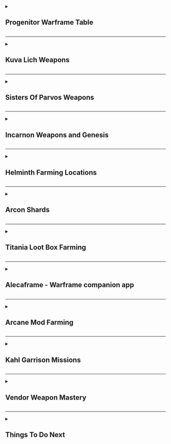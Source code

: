 <details><summary><h2>Progenitor Warframe Table</h2></summary>

| TYPE                                                                                                                                                                                                                                                  | -                                                                                                                                                                                               | -                                                                                                                                                                                               | -                                                                                                                                                                                                         | -                                                                                                                                                                                                    | -                                                                                                                                                                                                    | -                                                                                                                                                                                               | -                                                                                                                                                                                               | -                                                                                                                                                                                          | -                                                                                                                                                                                          | -   |
| ----------------------------------------------------------------------------------------------------------------------------------------------------------------------------------------------------------------------------------------------------- | ----------------------------------------------------------------------------------------------------------------------------------------------------------------------------------------------- | ----------------------------------------------------------------------------------------------------------------------------------------------------------------------------------------------- | --------------------------------------------------------------------------------------------------------------------------------------------------------------------------------------------------------- | ---------------------------------------------------------------------------------------------------------------------------------------------------------------------------------------------------- | ---------------------------------------------------------------------------------------------------------------------------------------------------------------------------------------------------- | ----------------------------------------------------------------------------------------------------------------------------------------------------------------------------------------------- | ----------------------------------------------------------------------------------------------------------------------------------------------------------------------------------------------- | ------------------------------------------------------------------------------------------------------------------------------------------------------------------------------------------ | ------------------------------------------------------------------------------------------------------------------------------------------------------------------------------------------ | --- |
| [![DmgImpactSmall64](https://static.wikia.nocookie.net/warframe/images/4/4c/DmgImpactSmall64.png/revision/latest/scale-to-width-down/32?cb=20210326161307)](/wiki/Damage/Impact_Damage) [Impact](/wiki/Damage/Impact_Damage)                          | [![BaruukIcon272](https://static.wikia.nocookie.net/warframe/images/b/b5/BaruukIcon272.png/revision/latest/scale-to-width-down/31?cb=20181219151057)](/wiki/Baruuk) [Baruuk](/wiki/Baruuk)      | [![GaussIcon272](https://static.wikia.nocookie.net/warframe/images/3/34/GaussIcon272.png/revision/latest/scale-to-width-down/31?cb=20191102061637)](/wiki/Gauss) [Gauss](/wiki/Gauss)           | [![GrendelIcon272](https://static.wikia.nocookie.net/warframe/images/1/18/GrendelIcon272.png/revision/latest/scale-to-width-down/31?cb=20191102061815)](/wiki/Grendel) [Grendel](/wiki/Grendel)           | [![RhinoIcon272](https://static.wikia.nocookie.net/warframe/images/8/8d/RhinoIcon272.png/revision/latest/scale-to-width-down/31?cb=20180121174212)](/wiki/Rhino) [Rhino](/wiki/Rhino)                | [![SevagothIcon272](https://static.wikia.nocookie.net/warframe/images/0/0c/SevagothIcon272.png/revision/latest/scale-to-width-down/31?cb=20210414042501)](/wiki/Sevagoth) [Sevagoth](/wiki/Sevagoth) | [![WukongIcon272](https://static.wikia.nocookie.net/warframe/images/6/68/WukongIcon272.png/revision/latest/scale-to-width-down/31?cb=20180121174232)](/wiki/Wukong) [Wukong](/wiki/Wukong)      | [![ZephyrIcon272](https://static.wikia.nocookie.net/warframe/images/1/1d/ZephyrIcon272.png/revision/latest/scale-to-width-down/31?cb=20180121174233)](/wiki/Zephyr) [Zephyr](/wiki/Zephyr)      |
| [![DmgFireSmall64](https://static.wikia.nocookie.net/warframe/images/3/3b/DmgHeatSmall64.png/revision/latest/scale-to-width-down/32?cb=20210323025835)](/wiki/Damage/Heat_Damage) [Heat](/wiki/Damage/Heat_Damage)                                    | [![ChromaIcon272](https://static.wikia.nocookie.net/warframe/images/6/60/ChromaIcon272.png/revision/latest/scale-to-width-down/31?cb=20180121174115)](/wiki/Chroma) [Chroma](/wiki/Chroma)      | [![EmberIcon272](https://static.wikia.nocookie.net/warframe/images/5/50/EmberIcon272.png/revision/latest/scale-to-width-down/31?cb=20180121174118)](/wiki/Ember) [Ember](/wiki/Ember)           | [![InarosIcon272](https://static.wikia.nocookie.net/warframe/images/3/33/InarosIcon272.png/revision/latest/scale-to-width-down/31?cb=20180121174135)](/wiki/Inaros) [Inaros](/wiki/Inaros)                | [![KullervoIcon272](https://static.wikia.nocookie.net/warframe/images/c/c8/KullervoIcon272.png/revision/latest/scale-to-width-down/31?cb=20230622002515)](/wiki/Kullervo) [Kullervo](/wiki/Kullervo) | [![NezhaIcon272](https://static.wikia.nocookie.net/warframe/images/e/ee/NezhaIcon272.png/revision/latest/scale-to-width-down/31?cb=20180121174155)](/wiki/Nezha) [Nezha](/wiki/Nezha)                | [![ProteaIcon272](https://static.wikia.nocookie.net/warframe/images/6/63/ProteaIcon272.png/revision/latest/scale-to-width-down/31?cb=20200616142026)](/wiki/Protea) [Protea](/wiki/Protea)      | [![VaubanIcon272](https://static.wikia.nocookie.net/warframe/images/d/de/VaubanIcon272.png/revision/latest/scale-to-width-down/31?cb=20180121174227)](/wiki/Vauban) [Vauban](/wiki/Vauban)      | [![WispIcon272](https://static.wikia.nocookie.net/warframe/images/a/a3/WispIcon272.png/revision/latest/scale-to-width-down/31?cb=20210505121139)](/wiki/Wisp) [Wisp](/wiki/Wisp)           |
| [![DmgColdSmall64](https://static.wikia.nocookie.net/warframe/images/b/b1/DmgColdSmall64.png/revision/latest/scale-to-width-down/32?cb=20210323025839)](/wiki/Damage/Cold_Damage) [Cold](/wiki/Damage/Cold_Damage)                                    | [![FrostIcon272](https://static.wikia.nocookie.net/warframe/images/d/d0/FrostIcon272.png/revision/latest/scale-to-width-down/31?cb=20180121174127)](/wiki/Frost) [Frost](/wiki/Frost)           | [![GaraIcon272](https://static.wikia.nocookie.net/warframe/images/8/84/GaraIcon272.png/revision/latest/scale-to-width-down/31?cb=20180121174128)](/wiki/Gara) [Gara](/wiki/Gara)                | [![HildrynIcon272](https://static.wikia.nocookie.net/warframe/images/1/19/HildrynIcon272.png/revision/latest/scale-to-width-down/31?cb=20210901193927)](/wiki/Hildryn) [Hildryn](/wiki/Hildryn)           | [![RevenantIcon272](https://static.wikia.nocookie.net/warframe/images/0/02/RevenantIcon272.png/revision/latest/scale-to-width-down/31?cb=20181209040330)](/wiki/Revenant) [Revenant](/wiki/Revenant) | [![StyanaxIcon272](https://static.wikia.nocookie.net/warframe/images/c/c3/StyanaxIcon272.png/revision/latest/scale-to-width-down/31?cb=20220907225007)](/wiki/Styanax) [Styanax](/wiki/Styanax)      | [![TitaniaIcon272](https://static.wikia.nocookie.net/warframe/images/e/e8/TitaniaIcon272.png/revision/latest/scale-to-width-down/31?cb=20180121174217)](/wiki/Titania) [Titania](/wiki/Titania) | [![TrinityIcon272](https://static.wikia.nocookie.net/warframe/images/f/f9/TrinityIcon272.png/revision/latest/scale-to-width-down/31?cb=20180121174220)](/wiki/Trinity) [Trinity](/wiki/Trinity) |
| [![DmgElectricitySmall64](https://static.wikia.nocookie.net/warframe/images/e/ea/DmgElectricitySmall64.png/revision/latest/scale-to-width-down/32?cb=20210323025834)](/wiki/Damage/Electricity_Damage) [Electricity](/wiki/Damage/Electricity_Damage) | [![BansheeIcon272](https://static.wikia.nocookie.net/warframe/images/f/f8/BansheeIcon272.png/revision/latest/scale-to-width-down/31?cb=20180121174113)](/wiki/Banshee) [Banshee](/wiki/Banshee) | [![CalibanIcon](https://static.wikia.nocookie.net/warframe/images/5/55/CalibanIcon.png/revision/latest/scale-to-width-down/31?cb=20211215231357)](/wiki/Caliban) [Caliban](/wiki/Caliban)       | [![ExcaliburIcon272](https://static.wikia.nocookie.net/warframe/images/2/2c/ExcaliburIcon272.png/revision/latest/scale-to-width-down/31?cb=20180121174123)](/wiki/Excalibur) [Excalibur](/wiki/Excalibur) | [![GyreIcon272](https://static.wikia.nocookie.net/warframe/images/6/6d/GyreIcon272.png/revision/latest/scale-to-width-down/31?cb=20220428041640)](/wiki/Gyre) [Gyre](/wiki/Gyre)                     | [![LimboIcon272](https://static.wikia.nocookie.net/warframe/images/a/a7/LimboIcon272.png/revision/latest/scale-to-width-down/31?cb=20180121174139)](/wiki/Limbo) [Limbo](/wiki/Limbo)                | [![NovaIcon272](https://static.wikia.nocookie.net/warframe/images/4/40/NovaIcon272.png/revision/latest/scale-to-width-down/31?cb=20180121174200)](/wiki/Nova) [Nova](/wiki/Nova)                | [![ValkyrIcon272](https://static.wikia.nocookie.net/warframe/images/7/7d/ValkyrIcon272.png/revision/latest/scale-to-width-down/31?cb=20180121174223)](/wiki/Valkyr) [Valkyr](/wiki/Valkyr)      | [![VoltIcon272](https://static.wikia.nocookie.net/warframe/images/9/95/VoltIcon272.png/revision/latest/scale-to-width-down/31?cb=20180121174230)](/wiki/Volt) [Volt](/wiki/Volt)           |
| [![DmgToxinSmall64](https://static.wikia.nocookie.net/warframe/images/4/4f/DmgToxinSmall64.png/revision/latest/scale-to-width-down/32?cb=20210323025838)](/wiki/Damage/Toxin_Damage) [Toxin](/wiki/Damage/Toxin_Damage)                               | [![AtlasIcon272](https://static.wikia.nocookie.net/warframe/images/0/01/AtlasIcon272.png/revision/latest/scale-to-width-down/31?cb=20180121174110)](/wiki/Atlas) [Atlas](/wiki/Atlas)           | [![DagathIcon272](https://static.wikia.nocookie.net/warframe/images/3/34/DagathIcon272.png/revision/latest/scale-to-width-down/31?cb=20231019020319)](/wiki/Dagath) [Dagath](/wiki/Dagath)      | [![IvaraIcon272](https://static.wikia.nocookie.net/warframe/images/4/4b/IvaraIcon272.png/revision/latest/scale-to-width-down/31?cb=20180121174137)](/wiki/Ivara) [Ivara](/wiki/Ivara)                     | [![KhoraIcon272](https://static.wikia.nocookie.net/warframe/images/0/0f/KhoraIcon272.png/revision/latest/scale-to-width-down/31?cb=20180423191901)](/wiki/Khora) [Khora](/wiki/Khora)                | [![NekrosIcon272](https://static.wikia.nocookie.net/warframe/images/8/8b/NekrosIcon272.png/revision/latest/scale-to-width-down/31?cb=20180121174153)](/wiki/Nekros) [Nekros](/wiki/Nekros)           | [![NidusIcon272](https://static.wikia.nocookie.net/warframe/images/5/5e/NidusIcon272.png/revision/latest/scale-to-width-down/31?cb=20180121174157)](/wiki/Nidus) [Nidus](/wiki/Nidus)           | [![OberonIcon272](https://static.wikia.nocookie.net/warframe/images/1/1c/OberonIcon272.png/revision/latest/scale-to-width-down/31?cb=20180121174207)](/wiki/Oberon) [Oberon](/wiki/Oberon)      | [![SarynIcon272](https://static.wikia.nocookie.net/warframe/images/2/23/SarynIcon272.png/revision/latest/scale-to-width-down/31?cb=20180121174215)](/wiki/Saryn) [Saryn](/wiki/Saryn)      |
| [![DmgMagneticSmall64](https://static.wikia.nocookie.net/warframe/images/8/83/DmgMagneticSmall64.png/revision/latest/scale-to-width-down/32?cb=20210323025836)](/wiki/Damage/Magnetic_Damage) [Magnetic](/wiki/Damage/Magnetic_Damage)                | [![CitrineIcon272](https://static.wikia.nocookie.net/warframe/images/8/82/CitrineIcon272.png/revision/latest/scale-to-width-down/31?cb=20230215182406)](/wiki/Citrine) [Citrine](/wiki/Citrine) | [![HarrowIcon272](https://static.wikia.nocookie.net/warframe/images/6/68/HarrowIcon272.png/revision/latest/scale-to-width-down/31?cb=20180121174130)](/wiki/Harrow) [Harrow](/wiki/Harrow)      | [![HydroidIcon272](https://static.wikia.nocookie.net/warframe/images/8/8f/HydroidIcon272.png/revision/latest/scale-to-width-down/31?cb=20180121174134)](/wiki/Hydroid) [Hydroid](/wiki/Hydroid)           | [![LavosIcon272](https://static.wikia.nocookie.net/warframe/images/f/f9/LavosIcon272.png/revision/latest/scale-to-width-down/31?cb=20201218203644)](/wiki/Lavos) [Lavos](/wiki/Lavos)                | [![MagIcon272](https://static.wikia.nocookie.net/warframe/images/8/89/MagIcon272.png/revision/latest/scale-to-width-down/31?cb=20180121174145)](/wiki/Mag) [Mag](/wiki/Mag)                          | [![MesaIcon272](https://static.wikia.nocookie.net/warframe/images/0/08/MesaIcon272.png/revision/latest/scale-to-width-down/31?cb=20180121174147)](/wiki/Mesa) [Mesa](/wiki/Mesa)                | [![XakuIcon272](https://static.wikia.nocookie.net/warframe/images/b/be/XakuIcon272.png/revision/latest/scale-to-width-down/31?cb=20200826170409)](/wiki/Xaku) [Xaku](/wiki/Xaku)                | [![YareliIcon272](https://static.wikia.nocookie.net/warframe/images/2/2f/YareliIcon272.png/revision/latest/scale-to-width-down/31?cb=20210706231956)](/wiki/Yareli) [Yareli](/wiki/Yareli) |
| [![DmgRadiationSmall64](https://static.wikia.nocookie.net/warframe/images/1/1b/DmgRadiationSmall64.png/revision/latest/scale-to-width-down/32?cb=20210323025837)](/wiki/Damage/Radiation_Damage) [Radiation](/wiki/Damage/Radiation_Damage)           | [![AshIcon272](https://static.wikia.nocookie.net/warframe/images/0/0d/AshIcon272.png/revision/latest/scale-to-width-down/31?cb=20180121174108)](/wiki/Ash) [Ash](/wiki/Ash)                     | [![EquinoxIcon272](https://static.wikia.nocookie.net/warframe/images/7/7a/EquinoxIcon272.png/revision/latest/scale-to-width-down/31?cb=20180121174120)](/wiki/Equinox) [Equinox](/wiki/Equinox) | [![GarudaIcon272](https://static.wikia.nocookie.net/warframe/images/8/8f/GarudaIcon272.png/revision/latest/scale-to-width-down/31?cb=20181110001450)](/wiki/Garuda) [Garuda](/wiki/Garuda)                | [![LokiIcon272](https://static.wikia.nocookie.net/warframe/images/0/0e/LokiIcon272.png/revision/latest/scale-to-width-down/31?cb=20180121174142)](/wiki/Loki) [Loki](/wiki/Loki)                     | [![MirageIcon272](https://static.wikia.nocookie.net/warframe/images/d/d6/MirageIcon272.png/revision/latest/scale-to-width-down/31?cb=20180121174150)](/wiki/Mirage) [Mirage](/wiki/Mirage)           | [![NyxIcon272](https://static.wikia.nocookie.net/warframe/images/9/93/NyxIcon272.png/revision/latest/scale-to-width-down/31?cb=20180121174204)](/wiki/Nyx) [Nyx](/wiki/Nyx)                     | [![OctaviaIcon272](https://static.wikia.nocookie.net/warframe/images/7/7f/OctaviaIcon272.png/revision/latest/scale-to-width-down/31?cb=20180121174209)](/wiki/Octavia) [Octavia](/wiki/Octavia) | [![QorvexIcon272](https://static.wikia.nocookie.net/warframe/images/8/8f/QorvexIcon272.png/revision/latest/scale-to-width-down/31?cb=20231214120354)](/wiki/Qorvex) [Qorvex](/wiki/Qorvex) | [![VorunaIcon272](https://static.wikia.nocookie.net/warframe/images/3/3c/VorunaIcon272.png/revision/latest/scale-to-width-down/31?cb=20221130191427)](/wiki/Voruna) [Voruna](/wiki/Voruna) |

</details>

---

<details><summary><h2>Kuva Lich Weapons</h2></summary>

> <details><summary><h3>Selecting a Kuva Lich weapon</h3></summary>
>
> - Finish The War Within quest to unlock Kuva Liches
> - If you're farming for a specific weapon, choose a Progenitor Warframe based on the table above
> - Start a Level 20+ Grineer Mission. Cassini Capture on Saturn is popular
> - The timer starts when the light flicker, this can be immediately on start or during the mission
> - On Capture missions, the lights wont flicker until after the mission target has been successfully captured
> - Kill 10 Grineer within 1 minute to trigger a Kuva Larvaling (Below)
> - When a Kuva Larvaling is killed they will display a weapon above their head
> - If its the weapon you want, hold Q to execute the Lich, complete the mission and extract normally
> - If its not the weapon you want, complete the Mission and extract normally to try again
>
> </details>
>
> ---
>
> <details><summary><h3>Unlocking the Kuva Lich weapon</h3></summary>
>
> - On creation of a Kuva Lich, they generate a random passphrase of 3 different Requiems
> - To spawn the Lich, you'll need to execute thralls in Kuva Lich missions
> - Players must slot the matching Requiem Mods in their Parazon and defeat the Lich until they find the correct order
> - Always place an Oull requiem mod in the first slot of your paragon, as it acts as a wildcard (Guaranteed success on the first try)
> - Start on Earth, select any mission with the Lich icon (higher level)
> - Play through the missions, executing thralls along the way to draw out your Kuva Lich
> - Once your Kuva Lich has spawned:
>   - Down the Kuva Lich without executing until you've revealed your first 2 Requiem Murmurs
>   - Slot the 2 known murmurs in the first 2 slots and an Oull (wildcard) in the third slot
>   - Down the Kuva Lich and execute it
>     - If the first mod is wrong, swap it with the second slot
>     - If the first mod is right and the second mod is wrong, swap the second mod to the third slot
>   - Down the Kuva Lich and execute it
>     - If the first mod is wrong, swap it with the third slot
>   - Down the Kuva Lich and execute it
>     - You should now have all 3 mods in the correct order
>
> </details>
>
> ---
>
> <details><summary><h3>Buying a Kuva Lich contract</h3></summary>
>
> - You can buy Kuva Lich contracts on [Warframe.Market](https://warframe.market/auctions) to skip the Larvaling farm
> - Find the Lich you want to buy
> - Meet the seller in the Crimson Branch room of a Dojo
> - Complete the trade to activate the Lich
>
> </details>
>
> ---
>
> <details><summary><h3>Kuva Lich Images</h3></summary>
>
> |                         Male Larvaling                         |                         Female Larvaling                         |
> | :------------------------------------------------------------: | :--------------------------------------------------------------: |
> | <img src="./img/warframe/kuva/maleLarvaling.webp" width="100"> | <img src="./img/warframe/kuva/femaleLarvaling.webp" width="100"> |
>
> </details>

</details>

---

<details><summary><h2>Sisters Of Parvos Weapons</h2></summary>

> <details><summary><h3>Selecting a Tenet Weapon</h3></summary>
>
> - Finish The War Within and Call of the Tempestarii questlines
> - If you're farming for a specific weapon, choose a Progenitor Warframe based on the table above
> - Start a Level 20+ Corpus Mission. Hydra Capture on Pluto is popular
> - Find the Granum Void (Golden Hand) and start a Zenith Crown
> - If you don't have a Zenith Crown, wait 3 to 6 minutes for a Treasurer to spawn and kill them to gain one
> - Complete the Granum Void to spawn a Candidate
> - When a Candidate is killed they will display a weapon above their head
> - If its the weapon you want, hold Q to execute the candidate, complete the mission and extract normally
> - If its not the weapon you want, complete the Mission and extract normally to try again
>
> </details>
>
> ---
>
> <details><summary><h3>Unlocking a Tenet Weapon</h3></summary>
>
> - On creation of a Candidate, they generate a random passphrase of 3 different Requiems
> - Defeating Candidates will reveal the Requiems for their passphrase, but not the order
> - Players must slot the matching Requiem Mods in their Parazon and defeat the candidate until they find the correct order
> - Always place an Oull requiem mod in the first slot of your paragon, as it acts as a wildcard (Guaranteed success on the first try)
>
> </details>
>
> ---
>
> <details><summary><h3>Buying a candidate contract</h3></summary>
>
> - You can buy candidate contracts on [Warframe.Market](https://warframe.market/auctions) to skip the candidate farm
> - Find the candidate you want to buy
> - Meet the seller in the Crimson Branch room of a Dojo
> - Complete the trade to activate the candidate
>
> </details>
>
> ---
>
> <details><summary><h3>Sisters Of Parvos Images</h3></summary>
>
> |                           Treasurer                           |                          Zenith Granum Crown                          |                         Granum Void Hand Tribute                          |
> | :-----------------------------------------------------------: | :-------------------------------------------------------------------: | :-----------------------------------------------------------------------: |
> | <img src="./img/warframe/sisters/treasurer.webp" width="100"> | <img src="./img/warframe/sisters/zenithGranumCrown.webp" width="100"> | <img src="./img/warframe/sisters/granumVoidHandTribute.webp" width="100"> |
>
> </details>

</details>

---

<details><summary><h2>Incarnon Weapons and Genesis</h2></summary>

> <details><summary><h3>Incarnon Weapons</h3></summary>
>
> - Finish the "Angels of the Zariman" questline to unlock access to Incarnon weapons.
> - Visit Cavalero located in the Chrysalith aboard the Zariman. He is the vendor for Incarnon weapons.
> - Exchange Holdfasts, a form of standing earned through Zariman activities, for Incarnon weapons with Cavalero.
>
> </details>
>
> ---
>
> <details><summary><h3>Incarnon Genesis</h3></summary>
>
> - Review the [Reward Rotation](https://warframe.fandom.com/wiki/Incarnon#Reward_Rotation) to know which Genesis Adapters are available that week.
> - From the Orbiter's star chart, locate and click the Duvari icon (resembles a metal head) at the top right corner to open the Duvari menu.
> - Within the Duvari menu, choose two Genesis Adapters you wish to aim for during the week
> - Complete "The Circuit" missions on the Steel Path difficulty level to earn Genesis Adapters as rewards, specifically at the 5th and 10th tiers.
> - After receiving a Incarnon Genesis Adapter, visit Cavalero located in the Chrysalith aboard the Zariman to Evolve your weapons
>
> </details>

</details>

---

<details><summary><h2>Helminth Farming Locations</h2></summary>

> <details><summary><h3>Bile</h3></summary>
>
> | Resource                    | Best Farming Location(s)                            | Additional Notes                                                                                                        |
> | --------------------------- | --------------------------------------------------- | ----------------------------------------------------------------------------------------------------------------------- |
> | Aggristone                  | -                                                   | -                                                                                                                       |
> | Ariette Scale               | -                                                   | -                                                                                                                       |
> | Antiserum Injector Fragment | Infested Salvage missions (Oestrus, Eris)           | Use Nekros with Desecrate, Hydroid with Pilfering Swarm, or Khora with Pilfering Strangledome for increased drop rates. |
> | Argon Crystal               | Void missions (any)                                 | Best farmed in missions like Capture for quick runs. Argon Crystals decay over time, so use them quickly.               |
> | Cryotic                     | Excavation missions (any planet)                    | Longer missions yield more Cryotic. Consider using frames like Frost, Limbo, or Gara for defense.                       |
> | Diluted Thermia             | Thermia Fractures on Orb Vallis (Venus)             | Available during the "Operation: Buried Debts" event. Collect and close Thermia Fractures.                              |
> | Enigma Gyrum                | -                                                   | -                                                                                                                       |
> | Isos                        | Railjack missions, specifically in the Veil Proxima | Farming in higher-level Railjack missions increases the drop rate.                                                      |
> | Javlok Capacitor            | Incursions in the Plains of Eidolon (Earth)         | Random drop from enemy units during Incursions.                                                                         |
> | Morphics                    | Mars, Mercury, Pluto, and Europa                    | War, Mars and Apollodorus, Mercury are good farming spots. Use frames with loot abilities for better efficiency.        |
> | Nav Coordinate              | Assassination missions, Orokin Derelict missions    | Common in the reward pool for these mission types.                                                                      |
> | Omega Isotope               | Planets where a Fomorian event is active            | Drop from any mission on a planet under invasion.                                                                       |
> | Orokin Cipher               | Orokin Derelict Vaults                              | Requires a Dragon Key to access vaults. Random chance to obtain Ciphers from the vaults.                                |
> | Rune Marrow                 | -                                                   | -                                                                                                                       |
> | Somatic Fibers              | Lua (The Moon)                                      | Drops from Sentients. Farming during missions like Crossfire Exterminate can yield good results.                        |
> | Thermal Sludge              | Orb Vallis (Venus)                                  | Found in containers and as environmental pickups. Good spots are around the outskirts of Fortuna and industrial areas.  |
> | Ticor Plate                 | Railjack missions, specifically in the Veil Proxima | Higher-level Railjack missions have a better drop rate.                                                                 |
> | Vainthorn                   | -                                                   | -                                                                                                                       |
> | Voidgel Orb                 | Void Storm missions in Railjack                     | Drops from enemies and crates during Void Storms.                                                                       |
>
> </details>
>
> ---
>
> <details><summary><h3>Biotics</h3></summary>
>
> | Resource             | Best Farming Location(s)                       | Additional Notes                                             |
> | -------------------- | ---------------------------------------------- | ------------------------------------------------------------ |
> | Connla Sprout        | Cambion Drift (Deimos)                         | Found in the wild, especially around bodies of water.        |
> | Dracroot             | Cambion Drift (Deimos)                         | Commonly found in the wild across Deimos.                    |
> | Dusklight Sarracenia | Ceres, in swampy waters                        | Best found in the Grineer Shipyard missions.                 |
> | Eevani               | -                                              | -                                                            |
> | Frostleaf            | On the ground in any cold environment on Venus | Look around the edges of cliffs and in open areas.           |
> | Ganglion             | Cambion Drift (Deimos)                         | Dropped by Deimos enemies and found in the environment.      |
> | Gorgaricus Spore     | Orb Vallis (Venus)                             | Found in caves and around mushroom patches.                  |
> | Kovnik               | -                                              | -                                                            |
> | Lunar Pitcher        | Lua                                            | Spawns in and around the Orokin structures.                  |
> | Maprico              | Plains of Eidolon (Earth)                      | Found on trees in the Plains.                                |
> | Moonlight Dragonlily | Plains of Eidolon (Earth) - night              | Found near water bodies during the night.                    |
> | Moonlight Jadeleaf   | Plains of Eidolon (Earth) - night              | Grows in grassy areas during the night.                      |
> | Moonlight Threshcone | Plains of Eidolon (Earth) - night              | Found in forested areas during the night.                    |
> | Mytocardia Spore     | Orb Vallis (Venus)                             | Found in the caves of Orb Vallis.                            |
> | Nistlepod            | Plains of Eidolon (Earth)                      | Grows on trees, especially near Grineer outposts.            |
> | Pustulite            | Cambion Drift (Deimos)                         | Dropped by enemies and found in the environment.             |
> | Ruk's Claw           | Grineer Asteroid missions (e.g., Mars)         | Grows in patches on the ground in Grineer Asteroid tilesets. |
> | Silphsela            | -                                              | -                                                            |
> | Sunlight Dragonlily  | Plains of Eidolon (Earth) - day                | Found near water bodies during the day.                      |
> | Sunlight Jadeleaf    | Plains of Eidolon (Earth) - day                | Grows in grassy areas during the day.                        |
> | Sunlight Threshcone  | Plains of Eidolon (Earth) - day                | Found in forested areas during the day.                      |
> | Tasoma Extract       | -                                              | -                                                            |
> | Tepa Nodule          | Cambion Drift (Deimos)                         | Found in the wild, often in areas with infestation presence. |
> | Ueymag               | -                                              | -                                                            |
> | Vestan Moss          | Asteroid missions, like those on Mercury       | Look on shaded rock walls in outdoor areas.                  |
> | Yao Shrub            | -                                              | -                                                            |
>
> </details>
>
> ---
>
> <details><summary><h3>Calx</h3></summary>
>
> | Resource                | Best Farming Location(s)                             | Additional Notes                                                                                                      |
> | ----------------------- | ---------------------------------------------------- | --------------------------------------------------------------------------------------------------------------------- |
> | Asterite                | Railjack missions, particularly in the Veil Proxima  | Farming in higher-level Railjack missions increases the drop rate.                                                    |
> | Belric Crystal Fragment | -                                                    | -                                                                                                                     |
> | Cubic Diodes            | Corpus Ship missions, especially on Europa           | Dropped by Eximus units on Corpus ships. Best farmed during Eximus Stronghold Sortie missions for higher spawn rates. |
> | Gallos Rods             | Railjack missions, particularly around Earth Proxima | Found in containers and as drops from enemies in Railjack missions.                                                   |
> | Grokdrul                | Plains of Eidolon (Earth)                            | Can be collected from Grokdrul Drums in Grineer camps.                                                                |
> | Hexenon                 | Jupiter, especially the Gas City rework tileset      | Farmable from enemies and containers on Jupiter. Io, Jupiter is a popular spot for Hexenon farming.                   |
> | Iradite                 | Plains of Eidolon (Earth)                            | Found in the wild, especially in higher-level areas of the Plains. Break iradite formations.                          |
> | Lucent Teroglobe        | Cambion Drift (Deimos)                               | Dropped by enemies and found in the environment.                                                                      |
> | Nacreous Pebble         | -                                                    | -                                                                                                                     |
> | Nullstones              | Void missions                                        | Dropped by enemies and found in containers within the Void.                                                           |
> | Rania Crystal Fragment  | -                                                    | -                                                                                                                     |
> | Rubedo                  | Phobos, Earth, Pluto, Europa, Sedna, and Orokin Void | Higher drop rates in Void missions. Tycho, Lua is also a popular spot due to high enemy density.                      |
>
> </details>
>
> ---
>
> <details><summary><h3>Oxides</h3></summary>
>
> | Resource    | Best Farming Location(s)                                            | Additional Notes                                                                                               |
> | ----------- | ------------------------------------------------------------------- | -------------------------------------------------------------------------------------------------------------- |
> | Alloy Plate | Venus, Ceres, Jupiter, Sedna                                        | Can be efficiently farmed in missions with high enemy density, such as Defense and Survival missions.          |
> | Carbides    | Shipyard missions on Ceres, particularly against the Grineer        | Dropped by Eximus units on Ceres. Best farmed during Eximus Stronghold Sortie missions for higher spawn rates. |
> | Ferrite     | Mercury, Earth, Neptune, Orokin Void                                | High quantities can be found in Void missions. Capture missions are quick and can yield a good amount.         |
> | Gallium     | Mars, Uranus                                                        | Low drop rate but can be farmed efficiently on Uranus due to a higher number of boss and rare enemy spawns.    |
> | Maw Fang    | -                                                                   | -                                                                                                              |
> | Oxium       | Corpus missions, especially on Jupiter and Pluto                    | Oxium Ospreys are the primary source. Io, Jupiter is a popular farming location.                               |
> | Salvage     | Mars, Jupiter, Sedna                                                | Large quantities can be gathered in endless missions on these planets.                                         |
> | Tellurium   | Ophelia on Uranus                                                   | Rare resource that can drop in Archwing missions or Uranus Sealab tiles.                                       |
> | Titanium    | Railjack missions, particularly in Earth Proxima and Saturn Proxima | Farming in Railjack missions yields a good amount. Breaking down wreckage also grants Titanium.                |
>
> </details>
>
> ---
>
> <details><summary><h3>Pheromones</h3></summary>
>
> | Resource            | Best Farming Location(s)                       | Additional Notes                                                                                |
> | ------------------- | ---------------------------------------------- | ----------------------------------------------------------------------------------------------- |
> | Chitinous Husk      | Cambion Drift (Deimos)                         | Dropped by Deimos enemies, particularly the tougher variants.                                   |
> | Infected Palpators  | Cambion Drift (Deimos)                         | Dropped by infested enemies on Deimos.                                                          |
> | Lamentus            | -                                              | -                                                                                               |
> | Mutagen Sample      | Orokin Derelict, Eris, Deimos                  | Best farmed in the Orokin Derelict and Eris. Clan Dojo research resource.                       |
> | Nano Spores         | Saturn, Neptune, Eris, Orokin Derelict         | High quantities can be farmed in Survival, Defense, or Infested Salvage missions.               |
> | Neurodes            | Earth, Eris, Lua, Deimos                       | Lua's Plato mission is a popular spot due to frequent Eximus spawns.                            |
> | Plastids            | Saturn, Uranus, Phobos, Pluto, Eris            | Survival missions on Saturn and Uranus are good for farming Plastids.                           |
> | Pulsating Tubercles | Cambion Drift (Deimos)                         | Dropped by Deimos enemies. Rare resource.                                                       |
> | Severed Bile Sac    | Cambion Drift (Deimos)                         | Dropped by Deimos enemies. Rare resource.                                                       |
> | Thrax Plasm         | Zariman Ten Zero                               | Dropped by enemies in Zariman missions.                                                         |
> | Lua Thrax Plasm     | Lua, during Zariman-related missions or events | A variant of Thrax Plasm, specific to Lua during certain missions or events related to Zariman. |
>
> </details>
>
> ---
>
> <details><summary><h3>Synthetics</h3></summary>
>
> | Resource          | Best Farming Location(s)                                                  | Additional Notes                                                                                    |
> | ----------------- | ------------------------------------------------------------------------- | --------------------------------------------------------------------------------------------------- |
> | Aucrux Capacitors | -                                                                         | -                                                                                                   |
> | Circuits          | Venus, Ceres, Kuva Fortress                                               | Endless missions on these planets can provide a steady supply.                                      |
> | Control Module    | Neptune, Europa, Void                                                     | The Void is a reliable source, with missions like Survival and Defense being particularly fruitful. |
> | Cryptographic ALU | Corpus Ship Sabotage missions (Ice Planet) during Razorback Armada events | Obtained by destroying Corpus Ship security nodes. Only drops during the Razorback Armada invasion. |
> | Detonite Ampule   | Grineer missions                                                          | Common drop from Grineer enemies.                                                                   |
> | Entrati Lanthorn  | -                                                                         | -                                                                                                   |
> | Fieldron Sample   | Corpus missions                                                           | Common drop from Corpus enemies.                                                                    |
> | Komms             | -                                                                         | -                                                                                                   |
> | Neural Sensors    | Jupiter, Kuva Fortress                                                    | Alad V on Jupiter is a popular boss for Neural Sensor farming.                                      |
> | Orokin Cell       | Tethys on Saturn                                                          | Sargas Ruk on Saturn, dies fast to Ignis Wraith                                                     |
> | Polymer Bundle    | Mercury, Venus, Uranus                                                    | Dark Sector missions on Uranus, such as Assur, offer increased drop rates.                          |
> | Saggen Pearl      | Cambion Drift (Deimos)                                                    | Found in the wild, particularly in the exocrine of Deimos. Rare resource.                           |
>
> </details>
>
> ---
>
> <details><summary><h3>Sentient Ap3etite</h2></summary>
>
> | Resource                  | Best Farming Location(s)                                                   | Additional Notes                                                                                                      |
> | ------------------------- | -------------------------------------------------------------------------- | --------------------------------------------------------------------------------------------------------------------- |
> | Anomaly Shard             | Veil Proxima during Sentient Anomaly in the Railjack missions              | Anomaly Shards are collected from the Sentient Ship that appears in the Veil Proxima for a limited time.              |
> | Cetus Wisp                | Plains of Eidolon near bodies of water                                     | Best farmed at night or using a loot radar to spot them more easily. They spawn around the edges of lakes and ponds.  |
> | Intact Sentient Core      | Plains of Eidolon from Vomvalysts and other Sentient enemies               | Commonly dropped by Vomvalysts upon defeat. Nighttime on the Plains is the best time to farm these.                   |
> | Exceptional Sentient Core | Plains of Eidolon from Sentient enemies                                    | Higher chance of drop from stronger Sentients encountered during nighttime or within the Lua missions.                |
> | Flawless Sentient Core    | Plains of Eidolon from Sentient enemies, particularly during Eidolon hunts | Dropped by stronger Sentient enemies; Eidolon Teralyst, Gantulyst, and Hydrolyst hunts provide these more frequently. |
> | Eidolon Shard             | Plains of Eidolon from Eidolon Teralyst, Gantulyst, Hydrolyst              | Obtained by defeating Eidolons on the Plains of Eidolon. Requires completion of The War Within quest to collect.      |
>
> </details>
>
> ---

</details>

---

<details><summary><h2>Arcon Shards</h2></summary>

A permanent upgrade item taken from Archons and used by the Helminth to further enhance a Warframe

- Complete the Veilbreaker quest
- Install the Helminth Archon Shard Segment
- Archon Shards are awarded from Archon Hunts (1), Netracell (5) and Chipper (1)
  - Archon Hunts are multi-stage missions in a battle against Narmer forces to defeat Pazuul's Archons, accessed from the archon hunts tab on the star chart
  - Netracell is a repeatable mission that can be replayed up to 5 times per week for rewards
  - Chipper is a merchant that appears in the Drifter Camp after reaching Rank 2 with the Kahl's Garrison Syndicate. Archon Shards become available in their shop after reaching Rank 5 with the Kahl's Garrison syndicate. Cost 90 Stock.
- Archon Shards have an 80% chance of being a normal variant and 20% of being Tauforged
- Topaz, Violet, and Emerald Archon Shards are only obtainable through Coalescent Fusion
  - Topaz: Crimson + Amber
  - Violet: Crimson + Azure
  - Emerald: Amber + Azure

</details>

---

<details><summary><h2>Titania Loot Box Farming</h2></summary>

- Subsume Nova's Null Star ability onto Titania
- Equip the Neutron Star augment mod (this is how we break boxes)
- Build for +Range and Efficiency
  - 175 Efficiency
  - 265 Range (Companion Vacuum is 11.5M, Neutron Star is 21.2M)
  - 70% Strength (Needed to break boxes in a single cast)
- Use Razorwing to keep moving while you cast Null Star to break boxes
  <img src="./img/warframe/builds/titaniaNeutronStar.jpeg" width="100%">

</details>

---

<details><summary><h2>Alecaframe - Warframe companion app</h2></summary>

> <details><summary><h3>Installing Alecaframe</h3></summary>
>
> Alecaframe is a companion app for warframe that makes it easier to track your progress, increase your mastery rank and craft, buy and sell items.
>
> - Install [Alecaframe](https://www.alecaframe.com/)
> - Link your [Warframe.Market](Warframe.Market) account in the settings
> - Launch Warframe and ensure your progress is sync'd with Alecaframe
>
> </details>
>
> ---
>
> <details><summary><h3>Debloating Overwolf</h3></summary>
>
> Overwolf is an addon platform that works with developers to ensure mods are TOS compliant and not bannable. The drawback of Overwolf is that it is resource heavy and using tracking and advertising within its overlay. Luckily, we can mitigate most of this by blocking its access to the internet. For this, we'll use "Simplewall", which is a free open-source extension of the native windows firewall that allows us to quickly allow/deny specific applcations internet access.
>
> - Fully close out of Alecaframe and Overwolf, ensure its not running on the taskbar and task manager
> - Install [Simplewall](https://github.com/henrypp/simplewall/releases)
> - In Simplewall, click the "Enable Filters" button
> - Once enabled, a notification will be displayed any time a new application tries to access the internet for the first time
> - Launch Overwolf and the Alecaframe addon
> - When any Overwolf component requests internet access, you can permantently deny it
> - Ensure "Alecaframe.exe" is granted access when it requests. If you block it by mistake you can Allow it form the list in Simplewall.
>
> </details>

</details>

---

<details><summary><h2>Arcane Mod Farming</h2></summary>

- Zariman, Tuvul Commons, Void Cascade Mission Type
- Farm Thrax enemies to drop Arcanes using a Mod Drop Chance Booster
  - Mod Drop Chance Booster is a 3-day booster can be obtained as a reward from Sorties, Archon Hunts, and the Steel Path track of The Circuit
  - It's also offered as a periodic item for sale by Baro Ki'Teer, costing 500 Orokin Ducats and 175,000 to purchase
- Buy Arcanes using Cavalero Standing
- Dissolve junk arcanes for Vosfor
- Trade Vosfor to Loid for Arcanes
- Rank Up Arcanes

</details>

---

<details><summary><h2>Kahl Garrison Missions</h2></summary>

> <details><summary><h3>Sneaky Sabotage Speedrun</h2></summary>
>
> |                                                                                                                                                                   |
> | ----------------------------------------------------------------------------------------------------------------------------------------------------------------- |
> | Console (Marked) &emsp;\|&emsp; Deactivate Right Barrier                                                                                                          |
> | Console (Marked) &emsp;\|&emsp; Deactivate Left Magnalock &emsp;\|&emsp; Deactivate Right Barrier &emsp;\|&emsp; Change To Right Camera                           |
> | Deactivate Left Barrier &emsp;\|&emsp; Exit                                                                                                                       |
> | Exit Door &emsp;\|&emsp; Turn Left &emsp;\|&emsp; Jump Over Railing &emsp;\|&emsp;                                                                                |
> | Stairs Immediately To The Right &emsp;\|&emsp; Hack Console &emsp;\|&emsp; Jump Down &emsp;\|&emsp; Left Door                                                     |
> | Console &emsp;\|&emsp; Deactivate Barrier &emsp;\|&emsp; Exit Room &emsp;\|&emsp; Turn Right                                                                      |
> | Go Up Stairs &emsp;\|&emsp; Turn Right &emsp;\|&emsp; Go Down Stairs &emsp;\|&emsp; Jump Over Railing                                                             |
> | Continue Straight &emsp;\|&emsp; Down Stairs &emsp;\|&emsp; Up Stairs &emsp;\|&emsp; Hack Console                                                                 |
> | Turn Left &emsp;\|&emsp; Jump Railing &emsp;\|&emsp; Climb Wall &emsp;\|&emsp; Fall Down                                                                          |
> | Hack Console &emsp;\|&emsp; Turn Left &emsp;\|&emsp; Activate Elevator &emsp;\|&emsp; Run Towards Blinking Light                                                  |
> | Continue Straight To Room &emsp;\|&emsp; Activate Console &emsp;\|&emsp; Deactivate Barrier &emsp;\|&emsp; 180° Deactivate Magnalock                              |
> | Run To Marked Console &emsp;\|&emsp; Hack Console &emsp;\|&emsp; Run On Left Sloped Wall &emsp;\|&emsp; Double Jump Up To High Ledge                              |
> | Follow Sstairs On Left &emsp;\|&emsp; Enter Room On Left &emsp;\|&emsp; Activate Console &emsp;\|&emsp;                                                           |
> | Right Camera &emsp;\|&emsp; Up Activate Drone &emsp;\|&emsp; Change Symbols To Match Their Connected Door Symbol (Follow Lines) &emsp;\|&emsp; Run Boot Sequence  |
> | Exit &emsp;\|&emsp; Grab Gun &emsp;\|&emsp; Move To 60m Marked Objective &emsp;\|&emsp; Activate Console                                                          |
> | Turn Right &emsp;\|&emsp; Keep Running Staight To Far End Of Long Hall &emsp;\|&emsp; Freeze Boss With Barrel &emsp;\|&emsp; Repeat Each Phase: G, 1, 1, 3, Shoot |
>
> </details>

</details>

---

<details><summary><h2>Vendor Weapon Mastery</h2></summary>

> <details><summary><h3>Cetus - Plains of Eidolon (Earth)</h3></summary>
>
> - Hok's Anvil: Hok offers Zaw components, which can be assembled into melee weapons
>   - Resources Required: Ostron Standing, plus various resources found in the Plains of Eidolon like Fish Parts, Ores, and Wisps.
> - The Quills: Offers Amp parts used to assemble Amps for your Operator. Each unique Amp configuration contributes to Mastery.
>   - Resources Required: Quill Standing, Sentient Cores.
>
> </details>
>
> ---
>
> <details><summary><h3>Fortuna - Orb Vallis (Venus)</h3></summary>
>
> - Rude Zuud's: Sells Kitgun components, which can be combined into custom secondary weapons.
>   - Resources Required: Solaris United Standing, plus Fortuna resources like Gems and Fish Parts.
> - Legs: Offers MOA companions, with each unique MOA chassis contributing to Mastery.
>   - Resources Required: Solaris United Standing, plus specific resources found in Orb Vallis.
> - Little Duck: Provides components for Railjack, Amp upgrades and Arcanes for Operators. While not all items directly contribute to Mastery, Amp parts do.
>   - Resources Required: Vox Solaris Standing, Toroids.
>
> </details>
>
> ---
>
> <details><summary><h3>Necralisk - Deimos (Cambion Drift)</h3></summary>
>
> - Father: Sells components for Kitguns (primary versions) and Necramechs.
>   - Resources Required: Entrati Standing, plus Deimos resources like Scintillant and Cryptographic Alu.
> - Son: Offers conservation tags in exchange for Predasite and Vulpaphyla companions, which can be "revivificated" for Mastery.
>   - Resources Required: Entrati Standing, Conservation Tags, and specific resources for revivification.
>
> </details>
>
> ---
>
> <details><summary><h3>Dojo - Clan Dojo</h3></summary>
>
> - Research Labs (Tenno Lab, Bio Lab, Chem Lab, Energy Lab, and Orokin Lab): Provide blueprints for weapons, Warframes, and Archwings. Crafting and leveling these items contribute to Mastery.
>   - Resources Required: Various resources for research and crafting, plus Clan Contributions.
>
> </details>
>
> ---
>
> <details><summary><h3>The Steel Path Honors - Teshin (Relay Stations)</h3></summary>
>
> - Teshin: Sells unique items and cosmetics for Steel Path, including some weapons.
>   - Resources Required: Steel Essence.
>
> </details>

</details>

---

<details><summary><h2>Things To Do Next</h2></summary>

> <details><summary><h3>Farm Cetus Wisp (Cetus, Earth)</h2></summary>
>
> - Use Loot detector mods
> - Fly around the edge of water to find Cetus Wisps
> - Fly into the wisp to catch it
>
> </details>
>
> <details><summary><h3>Craft Crescent Vulpaphyla (Cambion Drift, Deimos)</h2></summary>
>
> - Capture during Vome cycle
> - Ivara, Preparation, Energy Regen, Energy Nexus, Prowl, Achwing
> - Equip Tranquilizer, Equip Vulpaphyla Lure, Track On Map
> - Find start, follow tracks, use lure (no skill check), wait for response, look in direction of sound
> - Use lure again (skill check), Shoot with Tranquilizer, Capture
>
> </details>
>
> <details><summary><h3>Trade Resources For Debt Bonds (Orb Vallis, Venus)</h2></summary>
>
> - Use Titania farming build
>   - Fly around Orb Vallis gathering resources
>   - Trade resurces to NPC for Debt Bonds
>   - Trade debt bonds to other NPC for Standing/Rank
>
> </details>
>
> <details><summary><h3>Farm All Of The Kuva Weapons</h2></summary>
>
> - Buy the contract on [Warframe.Market](warframe.market)
>   - See [Kuva Lich Guide](#kuva-lich-weapons)
>
> </details>
>
> <details><summary><h3>Farm All Of The Sisters Of Parvos Weapons</h2></summary>
>
> - Buy the contract on [Warframe.Market](warframe.market)
>   - See [Sisters Of Parvos Guide](#sisters-of-parvos-weapons)
>
> </details>
>
> <details><summary><h3>Farm The Circuit Steel Path For Incarnon Adapters</h2></summary>
>
> </details>
>
> <details><summary><h3>Craft Incarnon weapons</h2></summary>
>
> - Buy blueprints on [Warframe.Market](warframe.market)
> - Farm resources on Zariman
>
> </details>
>
> <details><summary><h3>Farm Incarnon weapon Evolutions</h2></summary>
>
> - Complete weapon challenges to unlock the 4 weapon evolutions
>
> </details>

</details>
